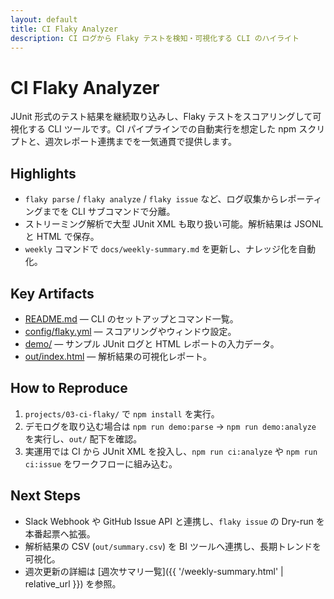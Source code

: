 ```yaml
---
layout: default
title: CI Flaky Analyzer
description: CI ログから Flaky テストを検知・可視化する CLI のハイライト
---
```


# CI Flaky Analyzer

JUnit 形式のテスト結果を継続取り込みし、Flaky テストをスコアリングして可視化する CLI ツールです。CI パイプラインでの自動実行を想定した npm スクリプトと、週次レポート連携までを一気通貫で提供します。

## Highlights

- `flaky parse` / `flaky analyze` / `flaky issue` など、ログ収集からレポーティングまでを CLI サブコマンドで分離。
- ストリーミング解析で大型 JUnit XML も取り扱い可能。解析結果は JSONL と HTML で保存。
- `weekly` コマンドで `docs/weekly-summary.md` を更新し、ナレッジ化を自動化。

## Key Artifacts

- [README.md](https://github.com/Ryosuke4219/portfolio/blob/main/projects/03-ci-flaky/README.md) — CLI のセットアップとコマンド一覧。
- [config/flaky.yml](https://github.com/Ryosuke4219/portfolio/blob/main/projects/03-ci-flaky/config/flaky.yml) — スコアリングやウィンドウ設定。
- [demo/](https://github.com/Ryosuke4219/portfolio/tree/main/projects/03-ci-flaky/demo) — サンプル JUnit ログと HTML レポートの入力データ。
- [out/index.html](https://github.com/Ryosuke4219/portfolio/blob/main/projects/03-ci-flaky/out/index.html) — 解析結果の可視化レポート。

## How to Reproduce

1. `projects/03-ci-flaky/` で `npm install` を実行。
2. デモログを取り込む場合は `npm run demo:parse` → `npm run demo:analyze` を実行し、`out/` 配下を確認。
3. 実運用では CI から JUnit XML を投入し、`npm run ci:analyze` や `npm run ci:issue` をワークフローに組み込む。

## Next Steps

- Slack Webhook や GitHub Issue API と連携し、`flaky issue` の Dry-run を本番起票へ拡張。
- 解析結果の CSV (`out/summary.csv`) を BI ツールへ連携し、長期トレンドを可視化。
- 週次更新の詳細は [週次サマリ一覧]({{ '/weekly-summary.html' | relative_url }}) を参照。
